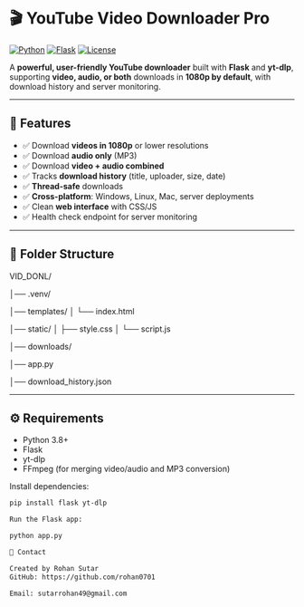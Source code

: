 # 🎬 YouTube Video Downloader Pro

[![Python](https://img.shields.io/badge/python-3.8+-blue.svg)](https://www.python.org/)
[![Flask](https://img.shields.io/badge/flask-2.3-green.svg)](https://flask.palletsprojects.com/)
[![License](https://img.shields.io/badge/license-MIT-yellow.svg)](LICENSE)

A **powerful, user-friendly YouTube downloader** built with **Flask** and **yt-dlp**, supporting **video, audio, or both** downloads in **1080p by default**, with download history and server monitoring.

---

## 🚀 Features

- ✅ Download **videos in 1080p** or lower resolutions  
- ✅ Download **audio only** (MP3)  
- ✅ Download **video + audio combined**  
- ✅ Tracks **download history** (title, uploader, size, date)  
- ✅ **Thread-safe** downloads  
- ✅ **Cross-platform**: Windows, Linux, Mac, server deployments  
- ✅ Clean **web interface** with CSS/JS  
- ✅ Health check endpoint for server monitoring  

---

## 📂 Folder Structure

VID_DONL/

│── .venv/

│── templates/
│ └── index.html

│── static/
│ ├── style.css
│ └── script.js

│── downloads/

│── app.py

│── download_history.json


---

## ⚙️ Requirements

- Python 3.8+  
- Flask  
- yt-dlp  
- FFmpeg (for merging video/audio and MP3 conversion)  

Install dependencies:

```bash
pip install flask yt-dlp

Run the Flask app:

python app.py

📧 Contact

Created by Rohan Sutar
GitHub: https://github.com/rohan0701

Email: sutarrohan49@gmail.com
